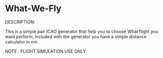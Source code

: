 # What-We-Fly


DESCRIPTION:

This is a simple pair ICAO generator that help you to choose What flight you want perform, included with the generator you have a simple distance calculator in nm.

NOTE : FLIGHT SIMULATION USE ONLY 
